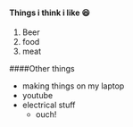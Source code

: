 #### Things i think i like 😆

1. Beer 
2. food
  1. meat

####Other things

- making things on my laptop
- youtube
- electrical stuff
  - ouch! 
